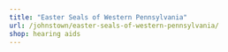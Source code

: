 ```yaml
---
title: "Easter Seals of Western Pennsylvania"
url: /johnstown/easter-seals-of-western-pennsylvania/
shop: hearing aids
---
```

